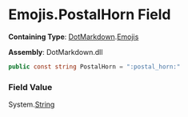 # Emojis\.PostalHorn Field

**Containing Type**: [DotMarkdown](../../README.md)\.[Emojis](../README.md)

**Assembly**: DotMarkdown\.dll

```csharp
public const string PostalHorn = ":postal_horn:"
```

### Field Value

System\.[String](https://docs.microsoft.com/en-us/dotnet/api/system.string)